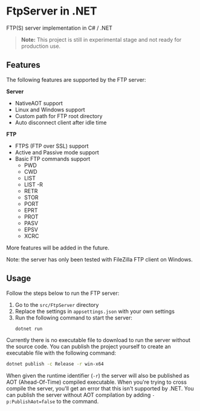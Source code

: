 # FtpServer in .NET
FTP(S) server implementation in C# / .NET

> **Note:** This project is still in experimental stage and not ready for production use.

## Features
The following features are supported by the FTP server:

**Server**
- NativeAOT support
- Linux and Windows support
- Custom path for FTP root directory
- Auto disconnect client after idle time

**FTP**
- FTPS (FTP over SSL) support
- Active and Passive mode support
- Basic FTP commands support
  - PWD
  - CWD
  - LIST
  - LIST -R
  - RETR
  - STOR
  - PORT
  - EPRT
  - PROT
  - PASV
  - EPSV
  - XCRC

More features will be added in the future.

Note: the server has only been tested with FileZilla FTP client on Windows.

## Usage
Follow the steps below to run the FTP server:

1. Go to the `src/FtpServer` directory
2. Replace the settings in `appsettings.json` with your own settings
3. Run the following command to start the server:
   ```bash
   dotnet run
   ```

Currently there is no executable file to download to run the server without the source code. You can publish the project yourself to create an executable file with the following command:
```bash
dotnet publish -c Release -r win-x64
```

When given the runtime identifier (`-r`) the server will also be published as AOT (Ahead-Of-Time) compiled executable. When you're trying to cross compile the server, you'll get an error that this isn't supported by .NET. You can publish the server without AOT compilation by adding `-p:PublishAot=false` to the command.
